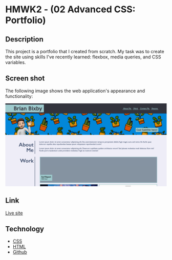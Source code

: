 # HMWK2 - (02 Advanced CSS: Portfolio)

## Description

This project is a portfolio that I created from scratch. My task was to create the site using skills I've recently learned: flexbox, media queries, and CSS variables.

## Screen shot

The following image shows the web application's appearance and functionality:

![The Horiseon webpage includes a navigation bar, a header image, and cards with text and images at the bottom of the page.](./assets/images/02-portfolio-homeowrk-demo.png)

## Link

[Live site](https://brianbixby.github.io/hmwk2/)

## Technology

- [CSS](https://developer.mozilla.org/en-US/docs/Web/CSS)
- [HTML](https://developer.mozilla.org/en-US/docs/Web/HTML)
- [Github](https://github.com/brianbixby/hmwk2)
